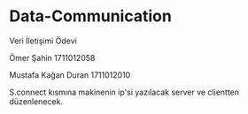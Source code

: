 # Data-Communication
  Veri İletişimi Ödevi

  Ömer Şahin 1711012058

  Mustafa Kağan Duran 1711012010

  S.connect kısmına makinenin ip'si yazılacak server ve clientten düzenlenecek.
